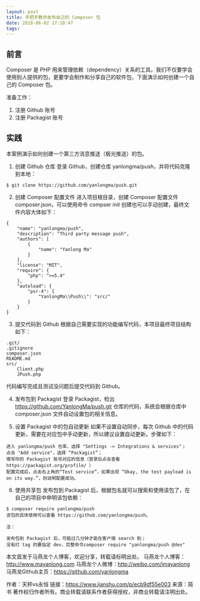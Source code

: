```yaml
---
layout: post
title: 手把手教你发布自己的 Composer 包
date: 2018-06-02 17:10:47
tags:
---
```

## 前言
Composer 是 PHP 用来管理依赖（dependency）关系的工具。我们不仅要学会使用别人提供的包，更要学会制作和分享自己的软件包，下面演示如何创建一个自己的 Composer 包。

准备工作：
1. 注册 Github 账号
2. 注册 Packagist 账号

## 实践
本案例演示如何创建一个第三方消息推送（极光推送）的包。

1. 创建 Github 仓库
登录 Github，创建仓库 yanlongma/push，并将代码克隆到本地：

`$ git clone https://github.com/yanlongma/push.git`

2. 创建 Composer 配置文件
进入项目根目录，创建 Composer 配置文件 composer.json，可以使用命令 compser init 创建也可以手动创建，最终文件内容大体如下：
```
{
    "name": "yanlongma/push",
    "description": "Third party message push",
    "authors": [
        {
            "name": "Yanlong Ma"
        }
    ],
    "license": "MIT",
    "require": {
        "php": ">=5.4"
    },
    "autoload": {
        "psr-4": {
            "YanlongMa\\Push\\": "src/"
        }
    }
}
```

3. 提交代码到 Github
根据自己需要实现的功能编写代码，本项目最终项目结构如下：
```
.git/  
.gitignore  
composer.json  
README.md  
src/
    Client.php  
    JPush.php
```

代码编写完成且测试没问题后提交代码到 Github。

4. 发布包到 Packagist
登录 Packagist，检出 https://github.com/YanlongMa/push.git 仓库的代码，系统会根据仓库中 composer.json 文件自动设置包的相关信息。

5. 设置 Packagist 中的包自动更新
如果不设置自动同步，每次 Github 中的代码更新，需要在对应包中手动更新，所以建议设置自动更新。步骤如下：
```
进入 yanlongma/push 仓库，选择 "Settings -> Integrations & services"；
点击 "Add service"，选择 “Packagist”；
填写你的 Packagist 账号对应的信息（登录后点击查看https://packagist.org/profile/ ）
配置完成后，点击右上角的“Test service”，如果出现 “Okay, the test payload is on its way.”，则说明配置成功。
```

6. 使用共享包
发布包到 Packagist 后，根据包名就可以搜索和使用该包了，在自己的项目中申明该包依赖：
```
$ composer require yanlongma/push
该包的具体使用可以查看 https://github.com/yanlongma/push。

注：

发布包到 Packagist 后，可能过几分钟才能在客户端 search 到；
没有打 tag 的要指定 dev，完整命令composer require "yanlongma/push @dev"
```

本文首发于马燕龙个人博客，欢迎分享，转载请标明出处。
马燕龙个人博客：http://www.mayanlong.com
马燕龙个人微博：http://weibo.com/imayanlong
马燕龙Github主页：https://github.com/yanlongma

作者：天秤vs永恒
链接：https://www.jianshu.com/p/ecb9df55e003
来源：简书
著作权归作者所有。商业转载请联系作者获得授权，非商业转载请注明出处。
